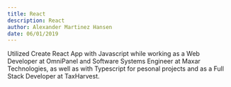 ```yaml
---
title: React
description: React
author: Alexander Martinez Hansen
date: 06/01/2019
---
```


Utilized Create React App with Javascript while working as a Web Developer at OmniPanel and Software Systems Engineer at Maxar Technologies, as well as with Typescript for pesonal projects and as a Full Stack Developer at TaxHarvest.

